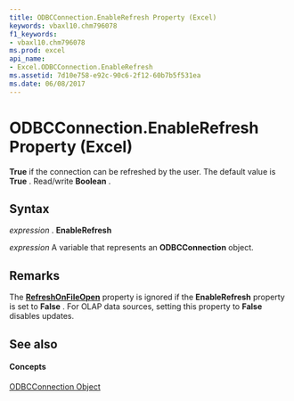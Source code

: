 ```yaml
---
title: ODBCConnection.EnableRefresh Property (Excel)
keywords: vbaxl10.chm796078
f1_keywords:
- vbaxl10.chm796078
ms.prod: excel
api_name:
- Excel.ODBCConnection.EnableRefresh
ms.assetid: 7d10e758-e92c-90c6-2f12-60b7b5f531ea
ms.date: 06/08/2017
---
```



# ODBCConnection.EnableRefresh Property (Excel)

 **True** if the connection can be refreshed by the user. The default value is **True** . Read/write **Boolean** .


## Syntax

 _expression_ . **EnableRefresh**

 _expression_ A variable that represents an **ODBCConnection** object.


## Remarks

The  **[RefreshOnFileOpen](Excel.ODBCConnection.RefreshOnFileOpen.md)** property is ignored if the **EnableRefresh** property is set to **False** . For OLAP data sources, setting this property to **False** disables updates.


## See also


#### Concepts


[ODBCConnection Object](Excel.ODBCConnection.md)

